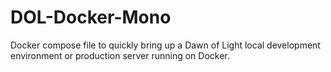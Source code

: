 # DOL-Docker-Mono
Docker compose file to quickly bring up a Dawn of Light local development environment or production server running on Docker. 
